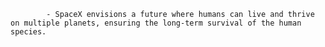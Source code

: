 			- SpaceX envisions a future where humans can live and thrive on multiple planets, ensuring the long-term survival of the human species.



